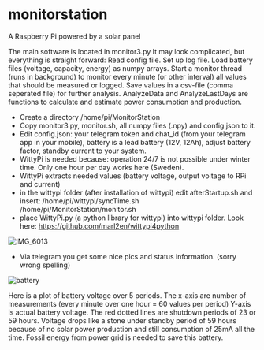 # monitorstation
A Raspberry Pi powered by a solar panel

The main software is located in monitor3.py
It may look complicated, but everything is straight forward:
Read config file.
Set up log file. 
Load battery files (voltage, capacity, energy) as numpy arrays. 
Start a monitor thread (runs in background) to monitor every minute (or other interval) all values that should be measured or logged. 
Save values in a csv-file (comma seperated file) for further analysis. 
AnalyzeData and AnalyzeLastDays are functions to calculate and estimate power consumption and production.  

- Create a directory /home/pi/MonitorStation
- Copy monitor3.py, monitor.sh, all numpy files (.npy) and config.json to it. 
- Edit config.json: your telegram token and chat_id (from your telegram app in your mobile), battery is a lead battery (12V, 12Ah), adjust battery factor, standby current to your system. 
- WittyPi is needed because: operation 24/7 is not possible under winter time. Only one hour per day works here (Sweden). 
- WittyPi extracts needed values (battery voltage, output voltage to RPi and current)
- in the wittypi folder (after installation of wittypi) edit afterStartup.sh and insert: 
/home/pi/wittypi/syncTime.sh 
/home/pi/MonitorStation/monitor.sh
- place WittyPi.py (a python library for wittypi) into wittypi folder. Look here: https://github.com/marl2en/wittypi4python

![IMG_6013](https://user-images.githubusercontent.com/74545075/110316453-0c0b6100-800b-11eb-89da-db5f9a44bfba.jpg)


- Via telegram you get some nice pics and status information. 
(sorry wrong spelling)

![battery](https://user-images.githubusercontent.com/74545075/110317042-dca92400-800b-11eb-9ba4-3b8a85fface9.png)

Here is a plot of battery voltage over 5 periods. The x-axis are number of measurements (every minute over one hour = 60 values per period)
Y-axis is actual battery voltage. 
The red dotted lines are shutdown periods of 23 or 59 hours. Voltage drops like a stone under standby period of 59 hours because of no solar power production and still consumption of 25mA all the time.  Fossil energy from power grid is needed to save this battery. 
